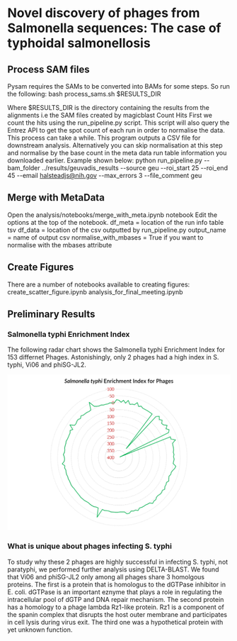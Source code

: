 # Novel discovery of phages from Salmonella sequences: The case of typhoidal salmonellosis

## Process SAM files
Pysam requires the SAMs to be converted into BAMs for some steps. So run the following:
bash process_sams.sh $RESULTS_DIR

Where $RESULTS_DIR is the directory containing the results from the alignments i.e the SAM files created by magicblast
Count Hits
First we count the hits using the run_pipeline.py script. This script will also query the Entrez API to get the spot count of each run in order to normalise the data. This process can take a while.
This program outputs a CSV file for downstream analysis.
Alternatively you can skip normalisation at this step and normalise by the base count in the meta data run table information you downloaded earlier.
Example shown below:
python run_pipeline.py --bam_folder ../results/geuvadis_results --source geu --roi_start 25 --roi_end 45 --email halsteadjs@nih.gov --max_errors 3 --file_comment geu

## Merge with MetaData
Open the analysis/notebooks/merge_with_meta.ipynb notebook
Edit the options at the top of the notebook. df_meta = location of the run info table tsv df_data = location of the csv outputted by run_pipeline.py output_name = name of output csv normalise_with_mbases = True if you want to normalise with the mbases attribute

## Create Figures
There are a number of notebooks available to creating figures:
create_scatter_figure.ipynb
analysis_for_final_meeting.ipynb


## Preliminary Results

### Salmonella typhi Enrichment Index
The following radar chart shows the Salmonella typhi Enrichment Index for 153 differnet Phages. Astonishingly, only 2 phages had a high index in S. typhi, Vi06 and phiSG-JL2.

<img src="./STEIP.png">

### What is unique about phages infecting S. typhi
To study why these 2 phages are highly successful in infecting S. typhi, not paratyphi, we performed further analysis using DELTA-BLAST. We found that Vi06 and phiSG-JL2 only among all phages share 3 homolgous proteins. The first is a protein that is homologus to the dGTPase inhibitor in E. coli. dGTPase is an important eznyme that plays a role in regulating the intracellular pool of dGTP and DNA repair mechanism. The second protein has a homology to a phage lambda Rz1-like protein. Rz1 is a component of the spanin complex that disrupts the host outer membrane and participates in cell lysis during virus exit. The third one was a hypothetical protein with yet unknown function.
